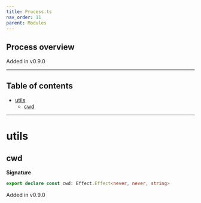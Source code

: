 ```yaml
---
title: Process.ts
nav_order: 11
parent: Modules
---
```


## Process overview

Added in v0.9.0

---

<h2 class="text-delta">Table of contents</h2>

- [utils](#utils)
  - [cwd](#cwd)

---

# utils

## cwd

**Signature**

```ts
export declare const cwd: Effect.Effect<never, never, string>
```

Added in v0.9.0
